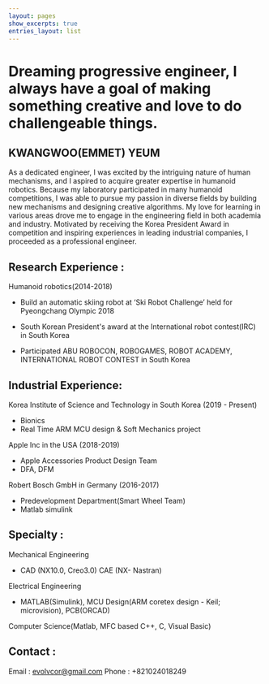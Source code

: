 ```yaml
---
layout: pages
show_excerpts: true
entries_layout: list
---
```







# Dreaming progressive engineer, I always have a goal of making something creative and love to do challengeable things. 

## KWANGWOO(EMMET) YEUM

 As a dedicated engineer, I was excited by the intriguing nature of human mechanisms, and I aspired to acquire greater expertise in humanoid robotics. Because my laboratory participated in many humanoid competitions, I was able to pursue my passion in diverse fields by building new mechanisms and designing creative algorithms. My love for learning in various areas drove me to engage in the engineering field in both academia and industry. Motivated by receiving the Korea President Award in competition and inspiring experiences in leading industrial companies, I proceeded as a professional engineer.
 
## Research Experience : 

Humanoid robotics(2014-2018)

- Build an automatic skiing robot at ‘Ski Robot Challenge’ held for Pyeongchang Olympic 2018

- South Korean President's award at the International robot contest(IRC) in South Korea

- Participated ABU ROBOCON, ROBOGAMES, ROBOT ACADEMY, INTERNATIONAL ROBOT CONTEST in South Korea

## Industrial Experience:

Korea Institute of Science and Technology in South Korea (2019 - Present)

- Bionics
- Real Time ARM MCU design & Soft Mechanics project

Apple Inc in the USA (2018-2019)

- Apple Accessories Product Design Team
- DFA, DFM


Robert Bosch GmbH in Germany (2016-2017)

- Predevelopment Department(Smart Wheel Team)
- Matlab simulink

## Specialty :

Mechanical Engineering
- CAD (NX10.0, Creo3.0) CAE (NX- Nastran)

Electrical Engineering 
- MATLAB(Simulink), MCU Design(ARM coretex design - Keil; microvision), PCB(ORCAD)

Computer Science(Matlab, MFC based C++, C, Visual Basic)

## Contact :

Email : evolvcor@gmail.com
Phone : +821024018249


